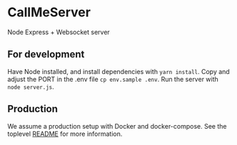 # CallMeServer

Node Express + Websocket server

## For development

Have Node installed, and install dependencies with `yarn install`.
Copy and adjust the PORT in the .env file `cp env.sample .env`.
Run the server with `node server.js`.


## Production

We assume a production setup with Docker and docker-compose. See the toplevel [README](../REadme.md) for more information.

